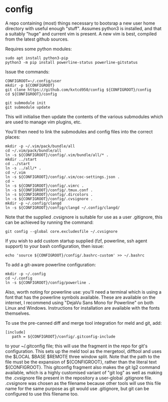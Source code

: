 # config
A repo containing (most) things necessary to bootsrap a new user home directory with useful enough "stuff".
Assumes python3 is installed, and that a suitably "huge" and current vim is present.
A new vim is best, compiled from the latest github sources.

Requires some python modules:

```
sudo apt install python3-pip
python3 -m pip install powerline-status powerline-gitstatus
```

Issue the commands:
```
CONFIGROOT=~/.config/user
mkdir -p ${CONFIGROOT}
git clone https://github.com/kxtcd950/config ${CONFIGROOT}/config
cd ${CONFIGROOT}/config

git submodule init
git submodule update
```

This will initialise then update the contents of the various submodules which are used to manage vim plugins, etc.

You'll then need to link the submodules and config files into the correct places:

```
mkdir -p ~/.vim/pack/bundle/all
cd ~/.vim/pack/bundle/all
ln -s ${CONFIGROOT}/config/.vim/bundle/all/* .
mkdir ../start
cd ../start
ln -s ../all/* .
cd ~/.vim
ln -s ${CONFIGROOT}/config/.vim/coc-settings.json .
cd ~
ln -s ${CONFIGROOT}/config/.vimrc .
ln -s ${CONFIGROOT}/config/.tmux.conf .
ln -s ${CONFIGROOT}/config/.dircolors .
ln -s ${CONFIGROOT}/config/.cvsignore .
mkdir -p ~/.config/clangd
ln -s ${CONFIGROOT}/config/clangd ~/.config/clangd/

```
Note that the supplied .cvsignore is suitable for use as a user .gitignore, this can be achieved by running the command:
```
git config --global core.excludesfile ~/.cvsignore
```

If you wish to add custom startup supplied (fzf, powerline, ssh agent support) to
your bash configuration, then issue:

```
echo 'source ${CONFIGROOT}/config/.bashrc-custom' >> ~/.bashrc
```

To add a git-aware powerline configuration:
```
mkdir -p ~/.config
cd ~/.config
ln -s ${CONFIGROOT}/config/powerline .
```

Also, worth noting for powerline use: you'll need a terminal which is using a font that has the powerline symbols available.  These are available on the internet, I recommend using "DejaVu Sans Mono for Powerline" on both Linux and Windows.  Instructions for installation are available with the fonts themselves.

To use the pre-canned diff and merge tool integration for meld and git, add:
```
[include]
   path = ${CONFIGROOT}/config/.gitconfig-include
```
to your ~/.gitconfig file; this will use the fragment in the repo for git's configuration.  This sets up the meld tool as the
mergetool, difftool and uses the $LOCAL $BASE $REMOTE three window split.  Note that the path to the file must be the expansion
of ${CONFIGROOT}, rather than the literal text ${CONFIGROOT}.
This gitconfig fragment also makes the git lg2 command available, which is a highly customised variant of "git log" as well as
making the .cvsignore file present in the repository a user-global .gitignore file.  .cvsignore was chosen as the filename
because other tools will use this file name for the same purpose as git would use .gitignore, but git can be configured to use
this filename too.
